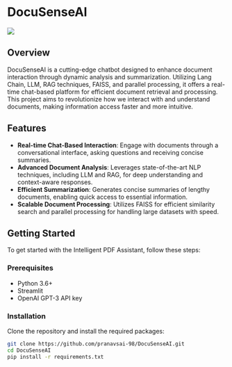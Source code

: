 # DocuSenseAI
![]([https://github.com/Your_Repository_Name/Your_GIF_Name.gif](https://github.com/pranavsai-98/DocuSenseAI/blob/main/chatbot.gif))

## Overview
DocuSenseAI is a cutting-edge chatbot designed to enhance document interaction through dynamic analysis and summarization. Utilizing Lang Chain, LLM, RAG techniques, FAISS, and parallel processing, it offers a real-time chat-based platform for efficient document retrieval and processing. This project aims to revolutionize how we interact with and understand documents, making information access faster and more intuitive.

## Features
- **Real-time Chat-Based Interaction**: Engage with documents through a conversational interface, asking questions and receiving concise summaries.
- **Advanced Document Analysis**: Leverages state-of-the-art NLP techniques, including LLM and RAG, for deep understanding and context-aware responses.
- **Efficient Summarization**: Generates concise summaries of lengthy documents, enabling quick access to essential information.
- **Scalable Document Processing**: Utilizes FAISS for efficient similarity search and parallel processing for handling large datasets with speed.

## Getting Started
To get started with the Intelligent PDF Assistant, follow these steps:

### Prerequisites
- Python 3.6+
- Streamlit
- OpenAI GPT-3 API key

### Installation
Clone the repository and install the required packages:
```bash
git clone https://github.com/pranavsai-98/DocuSenseAI.git
cd DocuSenseAI
pip install -r requirements.txt
